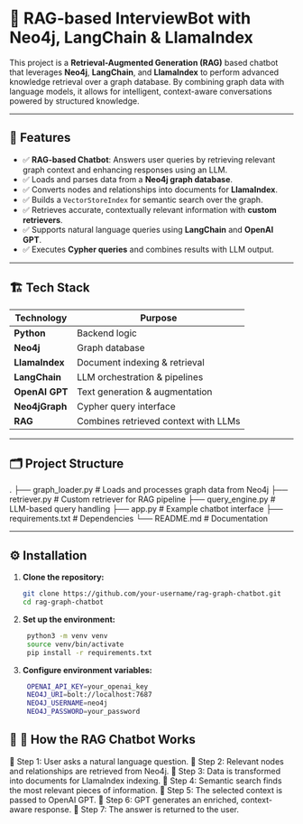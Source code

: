 # 💬 RAG-based InterviewBot with Neo4j, LangChain & LlamaIndex

This project is a **Retrieval-Augmented Generation (RAG)** based chatbot that leverages **Neo4j**, **LangChain**, and **LlamaIndex** to perform advanced knowledge retrieval over a graph database. By combining graph data with language models, it allows for intelligent, context-aware conversations powered by structured knowledge.

---

## 🚀 Features

- ✅ **RAG-based Chatbot**: Answers user queries by retrieving relevant graph context and enhancing responses using an LLM.
- ✅ Loads and parses data from a **Neo4j graph database**.
- ✅ Converts nodes and relationships into documents for **LlamaIndex**.
- ✅ Builds a `VectorStoreIndex` for semantic search over the graph.
- ✅ Retrieves accurate, contextually relevant information with **custom retrievers**.
- ✅ Supports natural language queries using **LangChain** and **OpenAI GPT**.
- ✅ Executes **Cypher queries** and combines results with LLM output.

---

## 🏗️ Tech Stack

| Technology         | Purpose                                |
|--------------------|----------------------------------------|
| **Python**        | Backend logic                         |
| **Neo4j**         | Graph database                        |
| **LlamaIndex**    | Document indexing & retrieval         |
| **LangChain**     | LLM orchestration & pipelines         |
| **OpenAI GPT**    | Text generation & augmentation        |
| **Neo4jGraph**    | Cypher query interface                |
| **RAG**           | Combines retrieved context with LLMs  |

---

## 🗂️ Project Structure
. ├── graph_loader.py # Loads and processes graph data from Neo4j ├── retriever.py # Custom retriever for RAG pipeline ├── query_engine.py # LLM-based query handling ├── app.py # Example chatbot interface ├── requirements.txt # Dependencies └── README.md # Documentation


---

## ⚙️ Installation

1. **Clone the repository:**
   ```bash
   git clone https://github.com/your-username/rag-graph-chatbot.git
   cd rag-graph-chatbot
2. **Set up the environment:**
   ```bash
    python3 -m venv venv
    source venv/bin/activate
    pip install -r requirements.txt

3. **Configure environment variables:**
   ```bash
    OPENAI_API_KEY=your_openai_key
    NEO4J_URI=bolt://localhost:7687
    NEO4J_USERNAME=neo4j
    NEO4J_PASSWORD=your_password

## 🏃 🧠 How the RAG Chatbot Works
🔹 Step 1: User asks a natural language question.
🔹 Step 2: Relevant nodes and relationships are retrieved from Neo4j.
🔹 Step 3: Data is transformed into documents for LlamaIndex indexing.
🔹 Step 4: Semantic search finds the most relevant pieces of information.
🔹 Step 5: The selected context is passed to OpenAI GPT.
🔹 Step 6: GPT generates an enriched, context-aware response.
🔹 Step 7: The answer is returned to the user.
